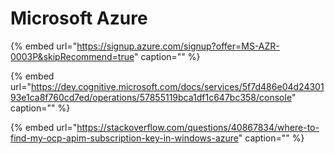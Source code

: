 # Microsoft Azure

{% embed url="https://signup.azure.com/signup?offer=MS-AZR-0003P&skipRecommend=true" caption="" %}

{% embed url="https://dev.cognitive.microsoft.com/docs/services/5f7d486e04d2430193e1ca8f760cd7ed/operations/57855119bca1df1c647bc358/console" caption="" %}

{% embed url="https://stackoverflow.com/questions/40867834/where-to-find-my-ocp-apim-subscription-key-in-windows-azure" caption="" %}

